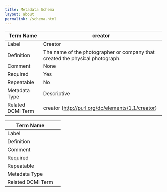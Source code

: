 ```yaml
---
title: Metadata Schema
layout: about
permalink: /schema.html
---
```


| Term Name | creator |
| --- | --- |
| Label | Creator |
| Definition | The name of the photographer or company that created the physical photograph. |
| Comment | None |
| Required | Yes |
| Repeatable | No |
| Metadata Type | Descriptive |
| Related DCMI Term | creator (http://purl.org/dc/elements/1.1/creator) |

| Term Name |  |
| --- | --- |
| Label |  |
| Definition |  |
| Comment |  |
| Required |  |
| Repeatable |  |
| Metadata Type |  |
| Related DCMI Term |  |
